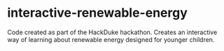 # interactive-renewable-energy
Code created as part of the HackDuke hackathon. Creates an interactive way of learning about renewable energy designed for younger children. 
